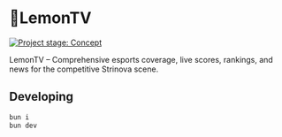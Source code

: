# 🍋LemonTV

[![Project stage: Concept][project-stage-badge: Concept]][project-stage-page]

[project-stage-badge: Concept]: https://img.shields.io/badge/Project%20Stage-Concept-red.svg
[project-stage-page]: https://blog.pother.ca/project-stages/

LemonTV – Comprehensive esports coverage, live scores, rankings, and news for the competitive Strinova scene.

## Developing

```bash
bun i
bun dev
```
